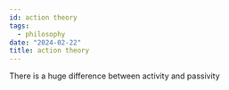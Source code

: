 ```yaml
---
id: action theory
tags:
  - philosophy
date: "2024-02-22"
title: action theory
---
```


There is a huge difference between activity and passivity
